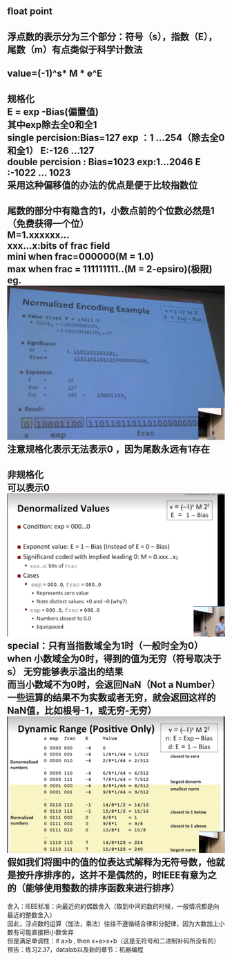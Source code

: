 ## float point  
浮点数的表示分为三个部分：符号（s），指数（E），尾数（m）有点类似于科学计数法  
---
value=(-1)^s* M * e^E  
---
规格化  
E = exp -Bias(偏置值)  
其中exp除去全0和全1  
single percision:Bias=127 exp ：1 ...254（除去全0和全1）  E:-126 ...127  
double percision : Bias=1023 exp:1...2046  E :-1022 ... 1023  
采用这种偏移值的办法的优点是便于比较指数位  
---
尾数的部分中有隐含的1，小数点前的个位数必然是1（免费获得一个位）  
M=1.xxxxxx...  
xxx...x:bits of frac field  
mini when frac=000000(M = 1.0)  
max when frac = 111111111..(M = 2-epsiro)(极限)  
eg.![alt text](image.png)  
注意规格化表示无法表示0 ，因为尾数永远有1存在  
---
非规格化  
可以表示0
![alt text](image-1.png)  
special：只有当指数域全为1时（一般时全为0）  
when 小数域全为0时，得到的值为无穷（符号取决于s） 无穷能够表示溢出的结果  
而当小数域不为0时，会返回NaN（Not a Number）  
一些运算的结果不为实数或者无穷，就会返回这样的NaN值，比如根号-1，或无穷-无穷）  
![alt text](image-2.png)  
假如我们将图中的值的位表达式解释为无符号数，他就是按升序排序的，这并不是偶然的，时IEEE有意为之的（能够使用整数的排序函数来进行排序）  
---  
舍入：IEEE标准：向最近的的偶数舍入（取到中间的数的时候，一般情况都是向最近的整数舍入）  
因此，浮点数的运算（加法，乘法）往往不遵循结合律和分配律，因为大数加上小数有可能直接把小数舍弃  
但是满足单调性：if a>b , then x+a>x+b（这是无符号和二进制补码所没有的）  
预告：练习2.37，datalab以及新的章节：机器编程     